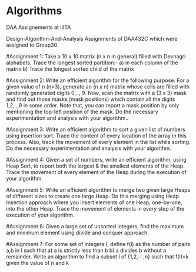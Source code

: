 # Algorithms
DAA Assignements at IIITA


Design-Algorithm-And-Analysis
Assignments of DAA432C which were assigned to Group30.

#Assignment 1:
Take a 10 x 10 matrix (n x n in general) filled with Devnagri alphabets. Trace the longest sorted partition:-
a) in each column of the matrix
b) Trace the longest sorted child of the matrix

#Assignment 2:
Write an efficient algorithm for the following purpose. For a given value of n (n>3), generate an (n x n) matrix whose cells are filled with randomly generated digits 0,.., 9. Now, scan the matrix with a (3 x 3) mask and find out those masks (mask positions) which contain all the digits 1,2,..,9 in some order. Note that, you can report a mask position by only mentioning the top-left position of the mask. Do the necessary experimentation and analysis with your algorithm..

#Assignment 3:
Write an efficient algorithm to sort a given list of numbers using insertion sort. Trace the content of every location of the array in this process. Also, track the movement of every element in the list while sorting. Do the necessary experimentation and analysis with your algorithm.

#Assignment 4:
Given a set of numbers, write an efficient algorithm, using Heap Sort, to report both the largest & the smallest elements of the Heap. Trace the movement of every element of the Heap during the execution of your algorithm.

#Assignment 5:
Write an efficient algorithm to merge two given large Heaps of different sizes to create one large Heap. Do this merging using Heap Insertion approach where you insert elements of one Heap, one-by-one, into the other Heap. Trace the movement of elements in every step of the execution of your algorithm.

#Assignment 6:
Given a large set of unsorted integers, find the maximum and minimum element using divide and conquer approach.

#Assignment 7:
For some set of integers I, define f(I) as the number of pairs a,b in I such that 
a) a is strictly less than b 
b) a divides b without a remainder. Write an algorithm to find a subset I of {1,2,⋯,n} such that f(I)=k given the value of n and k

